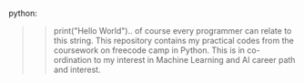 python:
>>print("Hello World").. of course every programmer can relate to this string.
>>This repository contains my practical codes from the coursework on freecode camp in Python.
>>This is in co-ordination to my interest in Machine Learning and AI career path and interest.
